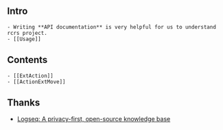 ## Intro
	- Writing **API documentation** is very helpful for us to understand rcrs project.
	- [[Usage]]
## Contents
	- [[ExtAction]]
	- [[ActionExtMove]]
## Thanks
- [Logseq: A privacy-first, open-source knowledge base](https://github.com/logseq/logseq)